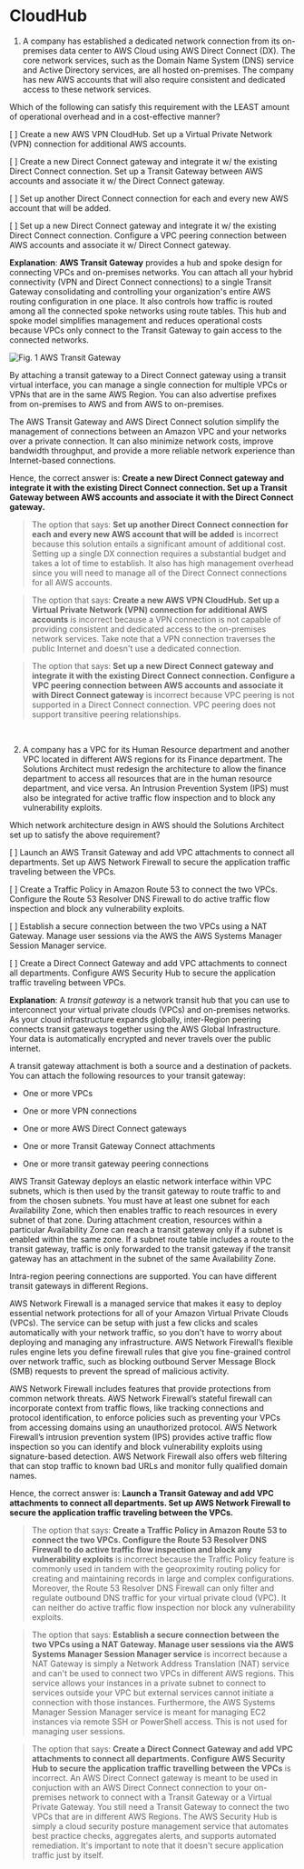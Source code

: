 # CloudHub

1. A company has established a dedicated network connection from its on-premises data center to AWS Cloud using AWS Direct Connect (DX). The core network services, such as the Domain Name System (DNS) service and Active Directory services, are all hosted on-premises. The company has new AWS accounts that will also require consistent and dedicated access to these network services.

Which of the following can satisfy this requirement with the LEAST amount of operational overhead and in a cost-effective manner?

[ ] Create a new AWS VPN CloudHub. Set up a Virtual Private Network (VPN) connection for additional AWS accounts.

[ ] Create a new Direct Connect gateway and integrate it w/ the existing Direct Connect connection. Set up a Transit Gateway between AWS accounts and associate it w/ the Direct Connect gateway.

[ ] Set up another Direct Connect connection for each and every new AWS account that will be added.

[ ] Set up a new Direct Connect gateway and integrate it w/ the existing Direct Connect connection. Configure a VPC peering connection between AWS accounts and associate it w/ Direct Connect gateway.

**Explanation**: **AWS Transit Gateway** provides a hub and spoke design for connecting VPCs and on-premises networks. You can attach all your hybrid connectivity (VPN and Direct Connect connections) to a single Transit Gateway consolidating and controlling your organization's entire AWS routing configuration in one place. It also controls how traffic is routed among all the connected spoke networks using route tables. This hub and spoke model simplifies management and reduces operational costs because VPCs only connect to the Transit Gateway to gain access to the connected networks.

![Fig. 1 AWS Transit Gateway](../../../../../img/SAA-CO2/virtual-private-cloud/gateway/transit-gateway/fig01.png)

By attaching a transit gateway to a Direct Connect gateway using a transit virtual interface, you can manage a single connection for multiple VPCs or VPNs that are in the same AWS Region. You can also advertise prefixes from on-premises to AWS and from AWS to on-premises.

The AWS Transit Gateway and AWS Direct Connect solution simplify the management of connections between an Amazon VPC and your networks over a private connection. It can also minimize network costs, improve bandwidth throughput, and provide a more reliable network experience than Internet-based connections.

Hence, the correct answer is: **Create a new Direct Connect gateway and integrate it with the existing Direct Connect connection. Set up a Transit Gateway between AWS accounts and associate it with the Direct Connect gateway.**

> The option that says: **Set up another Direct Connect connection for each and every new AWS account that will be added** is incorrect because this solution entails a significant amount of additional cost. Setting up a single DX connection requires a substantial budget and takes a lot of time to establish. It also has high management overhead since you will need to manage all of the Direct Connect connections for all AWS accounts.

> The option that says: **Create a new AWS VPN CloudHub. Set up a Virtual Private Network (VPN) connection for additional AWS accounts** is incorrect because a VPN connection is not capable of providing consistent and dedicated access to the on-premises network services. Take note that a VPN connection traverses the public Internet and doesn't use a dedicated connection.

> The option that says: **Set up a new Direct Connect gateway and integrate it with the existing Direct Connect connection. Configure a VPC peering connection between AWS accounts and associate it with Direct Connect gateway** is incorrect because VPC peering is not supported in a Direct Connect connection. VPC peering does not support transitive peering relationships.

<br />

2. A company has a VPC for its Human Resource department and another VPC located in different AWS regions for its Finance department. The Solutions Architect must redesign the architecture to allow the finance department to access all resources that are in the human resource department, and vice versa. An Intrusion Prevention System (IPS) must also be integrated for active traffic flow inspection and to block any vulnerability exploits.

Which network architecture design in AWS should the Solutions Architect set up to satisfy the above requirement?

[ ] Launch an AWS Transit Gateway and add VPC attachments to connect all departments. Set up AWS Network Firewall to secure the application traffic traveling between the VPCs.

[ ] Create a Traffic Policy in Amazon Route 53 to connect the two VPCs. Configure the Route 53 Resolver DNS Firewall to do active traffic flow inspection and block any vulnerability exploits.

[ ] Establish a secure connection between the two VPCs using a NAT Gateway. Manage user sessions via the AWS the AWS Systems Manager Session Manager service.

[ ] Create a Direct Connect Gateway and add VPC attachments to connect all departments. Configure AWS Security Hub to secure the application traffic traveling between VPCs.

**Explanation**: A *transit gateway* is a network transit hub that you can use to interconnect your virtual private clouds (VPCs) and on-premises networks. As your cloud infrastructure expands globally, inter-Region peering connects transit gateways together using the AWS Global Infrastructure. Your data is automatically encrypted and never travels over the public internet.

A transit gateway attachment is both a source and a destination of packets. You can attach the following resources to your transit gateway:

* One or more VPCs

* One or more VPN connections

* One or more AWS Direct Connect gateways

* One or more Transit Gateway Connect attachments

* One or more transit gateway peering connections

AWS Transit Gateway deploys an elastic network interface within VPC subnets, which is then used by the transit gateway to route traffic to and from the chosen subnets. You must have at least one subnet for each Availability Zone, which then enables traffic to reach resources in every subnet of that zone. During attachment creation, resources within a particular Availability Zone can reach a transit gateway only if a subnet is enabled within the same zone. If a subnet route table includes a route to the transit gateway, traffic is only forwarded to the transit gateway if the transit gateway has an attachment in the subnet of the same Availability Zone.

Intra-region peering connections are supported. You can have different transit gateways in different Regions.

AWS Network Firewall is a managed service that makes it easy to deploy essential network protections for all of your Amazon Virtual Private Clouds (VPCs). The service can be setup with just a few clicks and scales automatically with your network traffic, so you don't have to worry about deploying and managing any infrastructure. AWS Network Firewall’s flexible rules engine lets you define firewall rules that give you fine-grained control over network traffic, such as blocking outbound Server Message Block (SMB) requests to prevent the spread of malicious activity.

AWS Network Firewall includes features that provide protections from common network threats. AWS Network Firewall’s stateful firewall can incorporate context from traffic flows, like tracking connections and protocol identification, to enforce policies such as preventing your VPCs from accessing domains using an unauthorized protocol. AWS Network Firewall’s intrusion prevention system (IPS) provides active traffic flow inspection so you can identify and block vulnerability exploits using signature-based detection. AWS Network Firewall also offers web filtering that can stop traffic to known bad URLs and monitor fully qualified domain names.

Hence, the correct answer is: **Launch a Transit Gateway and add VPC attachments to connect all departments. Set up AWS Network Firewall to secure the application traffic traveling between the VPCs.**

> The option that says: **Create a Traffic Policy in Amazon Route 53 to connect the two VPCs. Configure the Route 53 Resolver DNS Firewall to do active traffic flow inspection and block any vulnerability exploits** is incorrect because the Traffic Policy feature is commonly used in tandem with the geoproximity routing policy for creating and maintaining records in large and complex configurations. Moreover, the Route 53 Resolver DNS Firewall can only filter and regulate outbound DNS traffic for your virtual private cloud (VPC). It can neither do active traffic flow inspection nor block any vulnerability exploits.

> The option that says: **Establish a secure connection between the two VPCs using a NAT Gateway. Manage user sessions via the AWS Systems Manager Session Manager service** is incorrect because a NAT Gateway is simply a Network Address Translation (NAT) service and can't be used to connect two VPCs in different AWS regions. This service allows your instances in a private subnet to connect to services outside your VPC but external services cannot initiate a connection with those instances. Furthermore, the AWS Systems Manager Session Manager service is meant for managing EC2 instances via remote SSH or PowerShell access. This is not used for managing user sessions.

> The option that says: **Create a Direct Connect Gateway and add VPC attachments to connect all departments. Configure AWS Security Hub to secure the application traffic travelling between the VPCs** is incorrect. An AWS Direct Connect gateway is meant to be used in conjuction with an AWS Direct Connect connection to your on-premises network to connect with a Transit Gateway or a Virtual Private Gateway. You still need a Transit Gateway to connect the two VPCs that are in different AWS Regions. The AWS Security Hub is simply a cloud security posture management service that automates best practice checks, aggregates alerts, and supports automated remediation. It's important to note that it doesn't secure application traffic just by itself.

<br />
